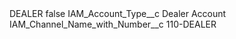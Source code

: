 <?xml version="1.0" encoding="UTF-8"?>
<CustomMetadata xmlns="http://soap.sforce.com/2006/04/metadata" xmlns:xsi="http://www.w3.org/2001/XMLSchema-instance" xmlns:xsd="http://www.w3.org/2001/XMLSchema">
    <label>DEALER</label>
    <protected>false</protected>
    <values>
        <field>IAM_Account_Type__c</field>
        <value xsi:type="xsd:string">Dealer Account</value>
    </values>
    <values>
        <field>IAM_Channel_Name_with_Number__c</field>
        <value xsi:type="xsd:string">110-DEALER</value>
    </values>
</CustomMetadata>
